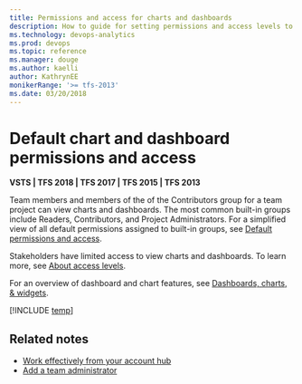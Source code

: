 ```yaml
---
title: Permissions and access for charts and dashboards
description: How to guide for setting permissions and access levels to support work tracking tasks (VSTS and TFS)
ms.technology: devops-analytics
ms.prod: devops
ms.topic: reference
ms.manager: douge
ms.author: kaelliauthor: KathrynEE
monikerRange: '>= tfs-2013'
ms.date: 03/20/2018
---
```


# Default chart and dashboard permissions and access   

**VSTS | TFS 2018 | TFS 2017 | TFS 2015 | TFS 2013**

Team members and members of the of the Contributors group for a team project can view charts and dashboards. The most common built-in groups include Readers, Contributors, and Project Administrators. For a simplified view of all default permissions assigned to built-in groups, see [Default permissions and access](../../security/permissions-access.md).  

Stakeholders have limited access to view charts and dashboards. To learn more, see [About access levels](../../security/access-levels.md).

For an overview of dashboard and chart features, see [Dashboards, charts, & widgets](overview.md). 

[!INCLUDE [temp](../../security/_shared/report.md)]


## Related notes

- [Work effectively from your account hub](../../user-guide/account-home-pages.md)
- [Add a team administrator](../../work/scale/add-team-administrator.md) 